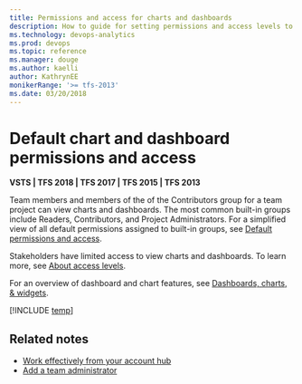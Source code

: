 ```yaml
---
title: Permissions and access for charts and dashboards
description: How to guide for setting permissions and access levels to support work tracking tasks (VSTS and TFS)
ms.technology: devops-analytics
ms.prod: devops
ms.topic: reference
ms.manager: douge
ms.author: kaelliauthor: KathrynEE
monikerRange: '>= tfs-2013'
ms.date: 03/20/2018
---
```


# Default chart and dashboard permissions and access   

**VSTS | TFS 2018 | TFS 2017 | TFS 2015 | TFS 2013**

Team members and members of the of the Contributors group for a team project can view charts and dashboards. The most common built-in groups include Readers, Contributors, and Project Administrators. For a simplified view of all default permissions assigned to built-in groups, see [Default permissions and access](../../security/permissions-access.md).  

Stakeholders have limited access to view charts and dashboards. To learn more, see [About access levels](../../security/access-levels.md).

For an overview of dashboard and chart features, see [Dashboards, charts, & widgets](overview.md). 

[!INCLUDE [temp](../../security/_shared/report.md)]


## Related notes

- [Work effectively from your account hub](../../user-guide/account-home-pages.md)
- [Add a team administrator](../../work/scale/add-team-administrator.md) 